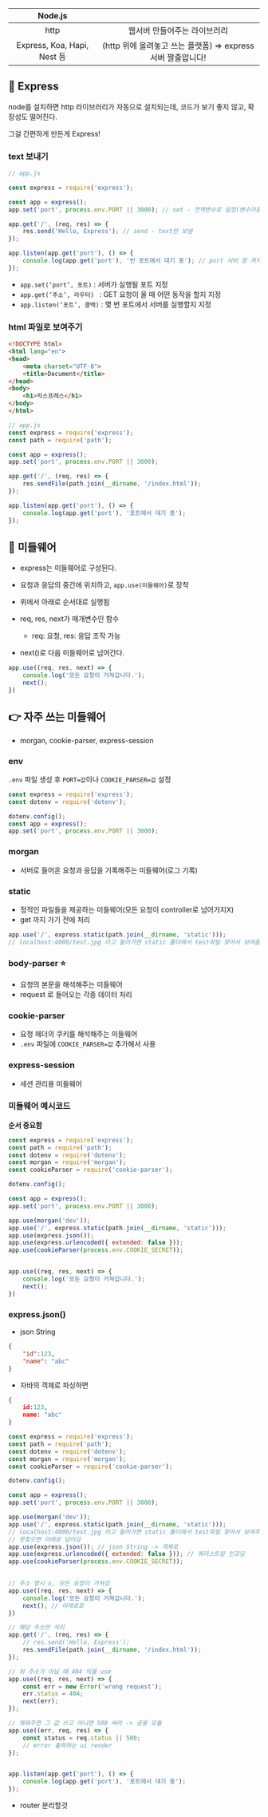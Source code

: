 |           Node.js           |                                                              |
| :-------------------------: | :----------------------------------------------------------: |
|            http             |                 웹서버 만들어주는 라이브러리                 |
| Express, Koa, Hapi, Nest 등 | (http 위에 올려놓고 쓰는 플랫폼) => express 서버 짤줄압니다! |





## 📌 Express

node를 설치하면 http 라이브러리가 자동으로 설치되는데, 코드가 보기 좋지 않고, 확장성도 떨어진다. 

그걸 간편하게 만든게 Express!



### text 보내기

``` javascript
// app.js

const express = require('express');

const app = express();
app.set('port', process.env.PORT || 3000); // set - 전역변수로 설정(변수이름, 값)

app.get('/', (req, res) => {
    res.send('Hello, Express'); // send - text만 보냄
});

app.listen(app.get('port'), () => {
    console.log(app.get('port'), '빈 포트에서 대기 중'); // port 서버 잘 켜지면 콜백 실행
});
```

- `app.set(‘port’, 포트)` : 서버가 실행될 포트 지정 
- `app.get(‘주소’, 라우터) ` : GET 요청이 올 때 어떤 동작을 할지 지정
- `app.listen(‘포트’, 콜백)` : 몇 번 포트에서 서버를 실행할지 지정





### html 파일로 보여주기

``` html
<!DOCTYPE html>
<html lang="en">
<head>
    <meta charset="UTF-8">
    <title>Document</title>
</head>
<body>
    <h1>익스프레스</h1>
</body>
</html>
```

```javascript
// app.js
const express = require('express');
const path = require('path');

const app = express();
app.set('port', process.env.PORT || 3000);

app.get('/', (req, res) => {
    res.sendFile(path.join(__dirname, '/index.html'));
});

app.listen(app.get('port'), () => {
    console.log(app.get('port'), '포트에서 대기 중');
});
```





## 📌 미들웨어

- express는 미들웨어로 구성된다.

- 요청과 응답의 중간에 위치하고, `app.use(미들웨어)`로 장착
- 위에서 아래로 순서대로 실행됨
- req, res, next가 매개변수인 함수 
  - req: 요청, res: 응답 조작 가능 
- next()로 다음 미들웨어로 넘어간다.

``` javascript
app.use((req, res, next) => {
    console.log('모든 요청이 거쳐갑니다.');
    next();
})
```



## 👉 자주 쓰는 미들웨어

- morgan, cookie-parser, express-session



### env

`.env` 파일 생성 후 `PORT=값`이나  `COOKIE_PARSER=값` 설정

``` javascript
const express = require('express');
const dotenv = require('dotenv');

dotenv.config();
const app = express();
app.set('port', process.env.PORT || 3000);
```



### morgan

- 서버로 들어온 요청과 응답을 기록해주는 미들웨어(로그 기록)



### static

- 정적인 파일들을 제공하는 미들웨어(모든 요청이 controller로 넘어가지X)
- get 까지 가기 전에 처리

``` javascript
app.use('/', express.static(path.join(__dirname, 'static'))); 
// localhost:4000/test.jpg 라고 들어가면 static 폴더에서 test파일 찾아서 보여줌
```



### body-parser ⭐

- 요청의 본문을 해석해주는 미들웨어
- request 로 들어오는 각종 데이터 처리



### cookie-parser

- 요청 헤더의 쿠키를 해석해주는 미들웨어
- `.env` 파일에 `COOKIE_PARSER=값` 추가해서 사용



### express-session

- 세션 관리용 미들웨어



### 미들웨어 예시코드

**순서 중요함**

```javascript
const express = require('express');
const path = require('path');
const dotenv = require('dotenv');
const morgan = require('morgan');
const cookieParser = require('cookie-parser');

dotenv.config();

const app = express();
app.set('port', process.env.PORT || 3000);

app.use(morgan('dev'));
app.use('/', express.static(path.join(__dirname, 'static'))); 
app.use(express.json());
app.use(express.urlencoded({ extended: false }));
app.use(cookieParser(process.env.COOKIE_SECRET));


app.use((req, res, next) => {
    console.log('모든 요청이 거쳐갑니다.');
    next();
})
```



### express.json()

- json String

```json
{
	"id":123,
	"name": "abc"
}
```

- 자바의 객체로 파싱하면

```json
{
	id:123,
	name: "abc"
}
```



``` javascript
const express = require('express');
const path = require('path');
const dotenv = require('dotenv');
const morgan = require('morgan');
const cookieParser = require('cookie-parser');

dotenv.config();

const app = express();
app.set('port', process.env.PORT || 3000);

app.use(morgan('dev'));
app.use('/', express.static(path.join(__dirname, 'static'))); 
// localhost:4000/test.jpg 라고 들어가면 static 폴더에서 test파일 찾아서 보여주고 끝
// 못찾으면 아래로 넘어감
app.use(express.json()); // json String -> 객체로
app.use(express.urlencoded({ extended: false })); // 쿼리스트링 인코딩
app.use(cookieParser(process.env.COOKIE_SECRET)); 
 

// 주소 명시 x, 모든 요청이 거쳐감
app.use((req, res, next) => {
    console.log('모든 요청이 거쳐갑니다.');
    next(); // 아래로로
})

// 해당 주소만 처리
app.get('/', (req, res) => {
    // res.send('Hello, Express');
    res.sendFile(path.join(__dirname, '/index.html'));
});

// 위 주소가 아닐 때 404 띄울 use
app.use((req, res, next) => {
    const err = new Error('wrong request');
    err.status = 404;
    next(err);
});

// 채워주면 그 값 쓰고 아니면 500 써라 -> 공용 모듈
app.use((err, req, res) => {
    const status = req.status || 500;
    // error 출력하는 ui render
});


app.listen(app.get('port'), () => {
    console.log(app.get('port'), '포트에서 대기 중');
});
```

- router 분리할것
